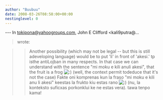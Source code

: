 ```yaml
---
author: "Buubuu"
date: 2008-03-26T08:58:00+00:00
nestinglevel: 0
---
```

\---
 In [tokipona@yahoogroups.com](mailto://tokipona@yahoogroups.com), John E Clifford <kali9putra@...
> wrote:

>> Another possibility (which may not be legal --
 but this is still adeveloping language) would be to put 'li' in front of 'akesi.' tp isthe antiLojban in many respects. In that case we can understand with the sentence "mi moku e kili anuli akesi", that the fruit is a frog ![:)](images/smilies/icon_e_smile.gif "Smile") (well, the context permit todeduce that it's not the case) Fakte oni komprenas kun la fraso "mi moku e kili anu li akesi" keestas la frukto kiu estas rano ![:)](images/smilies/icon_e_smile.gif "Smile") (nu, la konteksto suficxas porkonklui ke ne estas vera). tawa tenpo kama!